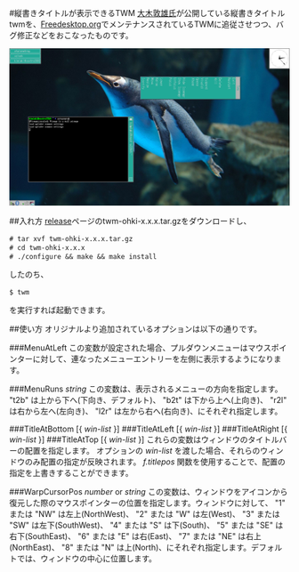 #縦書きタイトルが表示できるTWM
[大木敦雄氏](http://www2.gssm.otsuka.tsukuba.ac.jp/staff/ohki/)が公開している縦書きタイトル twmを、[Freedesktop.org](https://cgit.freedesktop.org/xorg/app/twm/)でメンテナンスされているTWMに追従させつつ、バグ修正などをおこなったものです。

![screenshot](screenshot.jpg)

##入れ方
[release](https://github.com/knokmki612/twm-ohki/releases)ページのtwm-ohki-x.x.x.tar.gzをダウンロードし、
```
# tar xvf twm-ohki-x.x.x.tar.gz
# cd twm-ohki-x.x.x
# ./configure && make && make install
```
したのち、
```
$ twm
```
を実行すれば起動できます。

##使い方
オリジナルより追加されているオプションは以下の通りです。

###MenuAtLeft
この変数が設定された場合、プルダウンメニューはマウスポインターに対して、連なったメニューエントリーを左側に表示するようになります。

###MenuRuns *string*
この変数は、表示されるメニューの方向を指定します。
"t2b" は上から下へ(下向き、デフォルト)、
"b2t" は下から上へ(上向き)、
"r2l" は右から左へ(左向き)、
"l2r" は左から右へ(右向き)、にそれぞれ指定します。

###TitleAtBottom [{ *win-list* }]
###TitleAtLeft [{ *win-list* }]
###TitleAtRight [{ *win-list* }]
###TitleAtTop [{ *win-list* }]
これらの変数はウィンドウのタイトルバーの配置を指定します。
オプションの *win-list* を渡した場合、それらのウィンドウのみ配置の指定が反映されます。
*f.titlepos* 関数を使用することで、配置の指定を上書きすることができます。

###WarpCursorPos *number* or *string*
この変数は、ウィンドウをアイコンから復元した際のマウスポインターの位置を指定します。ウィンドウに対して、
"1" または "NW" は左上(NorthWest)、 "2" または "W" は左(West)、
"3" または "SW" は左下(SouthWest)、 "4" または "S" は下(South)、
"5" または "SE" は右下(SouthEast)、 "6" または "E" は右(East)、
"7" または "NE" は右上(NorthEast)、 "8" または "N" は上(North)、にそれぞれ指定します。デフォルトでは、ウィンドウの中心に位置します。
